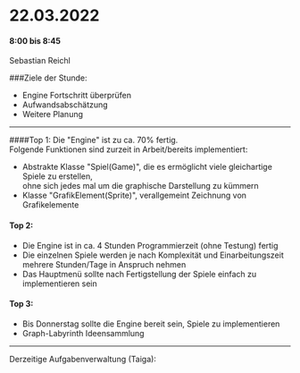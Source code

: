 # 22.03.2022
#### 8:00 bis 8:45
Sebastian Reichl

###Ziele der Stunde:
- Engine Fortschritt überprüfen
- Aufwandsabschätzung 
- Weitere Planung 
---
####Top 1:
Die "Engine" ist zu ca. 70% fertig.  
Folgende Funktionen sind zurzeit in Arbeit/bereits implementiert:
- Abstrakte Klasse "Spiel(Game)", die es ermöglicht viele gleichartige Spiele zu erstellen,  
    ohne sich jedes mal um die graphische Darstellung zu kümmern 
- Klasse "GrafikElement(Sprite)", verallgemeint Zeichnung von Grafikelemente

#### Top 2:
- Die Engine ist in ca. 4 Stunden Programmierzeit (ohne Testung) fertig
- Die einzelnen Spiele werden je nach Komplexität und Einarbeitungszeit  
  mehrere Stunden/Tage in Anspruch nehmen
- Das Hauptmenü sollte nach Fertigstellung der Spiele einfach zu implementieren sein

#### Top 3:
- Bis Donnerstag sollte die Engine bereit sein, Spiele zu implementieren
- Graph-Labyrinth Ideensammlung

--- 

Derzeitige Aufgabenverwaltung (Taiga):



